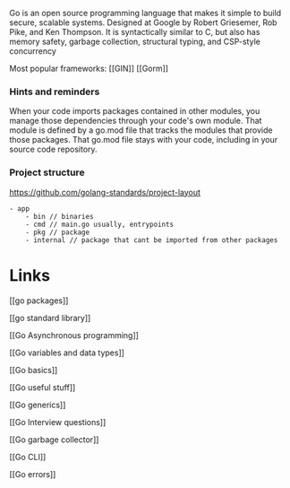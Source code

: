 Go is an open source programming language that makes it simple to build secure, scalable systems. Designed at Google by Robert Griesemer, Rob Pike, and Ken Thompson. It is syntactically similar to C, but also has memory safety, garbage collection, structural typing, and CSP-style concurrency

Most popular frameworks:
[[GIN]]
[[Gorm]]

### Hints and reminders
When your code imports packages contained in other modules, you manage those dependencies through your code's own module. That module is defined by a go.mod file that tracks the modules that provide those packages. That go.mod file stays with your code, including in your source code repository.


### Project structure
https://github.com/golang-standards/project-layout

```
- app
	- bin // binaries
	- cmd // main.go usually, entrypoints
	- pkg // package
	- internal // package that cant be imported from other packages
```

# Links

[[go packages]]

[[go standard library]]

[[Go Asynchronous programming]]

[[Go variables and data types]]

[[Go basics]]

[[Go useful stuff]]

[[Go generics]]

[[Go Interview questions]]

[[Go garbage collector]]

[[Go CLI]]

[[Go errors]]